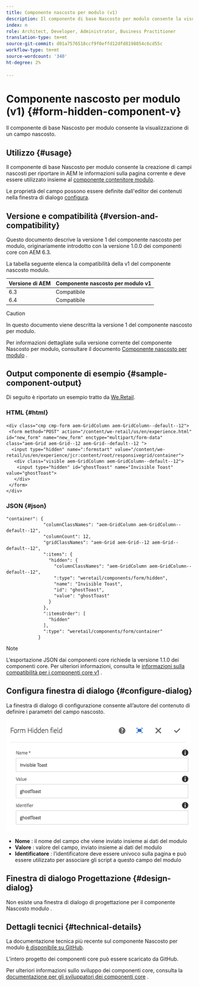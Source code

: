 ```yaml
---
title: Componente nascosto per modulo (v1)
description: Il componente di base Nascosto per modulo consente la visualizzazione di un campo nascosto.
index: n
role: Architect, Developer, Administrator, Business Practitioner
translation-type: tm+mt
source-git-commit: d01a7576518ccf9f0effd12dfd8198854c6cd55c
workflow-type: tm+mt
source-wordcount: '340'
ht-degree: 2%

---
```



# Componente nascosto per modulo (v1) {#form-hidden-component-v}

Il componente di base Nascosto per modulo consente la visualizzazione di un campo nascosto.

## Utilizzo {#usage}

Il componente di base Nascosto per modulo consente la creazione di campi nascosti per riportare in AEM le informazioni sulla pagina corrente e deve essere utilizzato insieme al [componente contenitore modulo](form-container-v1.md).

Le proprietà del campo possono essere definite dall&#39;editor dei contenuti nella finestra di dialogo [configura](#configure-dialog).

## Versione e compatibilità {#version-and-compatibility}

Questo documento descrive la versione 1 del componente nascosto per modulo, originariamente introdotto con la versione 1.0.0 dei componenti core con AEM 6.3.

La tabella seguente elenca la compatibilità della v1 del componente nascosto modulo.

| Versione di AEM | Componente nascosto per modulo v1 |
|--- |--- |
| 6.3 | Compatibile |
| 6.4 | Compatibile |

>[!CAUTION]
>
>In questo documento viene descritta la versione 1 del componente nascosto per modulo.
>
>Per informazioni dettagliate sulla versione corrente del componente Nascosto per modulo, consultare il documento [Componente nascosto per modulo](/help/components/forms/form-hidden.md) .

## Output componente di esempio {#sample-component-output}

Di seguito è riportato un esempio tratto da [We.Retail](https://helpx.adobe.com/experience-manager/6-4/sites/developing/using/we-retail.html).

### HTML {#html}

```
<div class="cmp cmp-form aem-GridColumn aem-GridColumn--default--12">
 <form method="POST" action="/content/we-retail/us/en/experience.html" id="new_form" name="new_form" enctype="multipart/form-data" class="aem-Grid aem-Grid--12 aem-Grid--default--12 ">
  <input type="hidden" name=":formstart" value="/content/we-retail/us/en/experience/jcr:content/root/responsivegrid/container">
   <div class="visible aem-GridColumn aem-GridColumn--default--12">
    <input type="hidden" id="ghostToast" name="Invisible Toast" value="ghostToast">
   </div>
 </form>
</div>
```

### JSON {#json}

```
"container": {
              "columnClassNames": "aem-GridColumn aem-GridColumn--default--12",
              "columnCount": 12,
              "gridClassNames": "aem-Grid aem-Grid--12 aem-Grid--default--12",
              ":items": {
                "hidden": {
                  "columnClassNames": "aem-GridColumn aem-GridColumn--default--12",
                  ":type": "weretail/components/form/hidden",
                  "name": "Invisible Toast",
                  "id": "ghostToast",
                  "value": "ghostToast"
                }
              },
              ":itemsOrder": [
                "hidden"
              ],
              ":type": "weretail/components/form/container"
            }
```

>[!NOTE]
>
>L’esportazione JSON dai componenti core richiede la versione 1.1.0 dei componenti core. Per ulteriori informazioni, consulta le [informazioni sulla compatibilità per i componenti core v1](/help/versions.md#release-history-and-compatibility) .

## Configura finestra di dialogo {#configure-dialog}

La finestra di dialogo di configurazione consente all’autore del contenuto di definire i parametri del campo nascosto.

![](/help/assets/chlimage_1-26.png)

* **Nome** : il nome del campo che viene inviato insieme ai dati del modulo
* **Valore** : valore del campo, inviato insieme ai dati del modulo
* **Identificatore** : l’identificatore deve essere univoco sulla pagina e può essere utilizzato per associare gli script a questo campo del modulo

## Finestra di dialogo Progettazione {#design-dialog}

Non esiste una finestra di dialogo di progettazione per il componente Nascosto modulo .

## Dettagli tecnici {#technical-details}

La documentazione tecnica più recente sul componente Nascosto per modulo [è disponibile su GitHub](https://github.com/adobe/aem-core-wcm-components/tree/master/content/src/content/jcr_root/apps/core/wcm/components/form/hidden/v1/hidden).

L’intero progetto dei componenti core può essere scaricato da GitHub.

Per ulteriori informazioni sullo sviluppo dei componenti core, consulta la [documentazione per gli sviluppatori dei componenti core](/help/developing/overview.md) .
